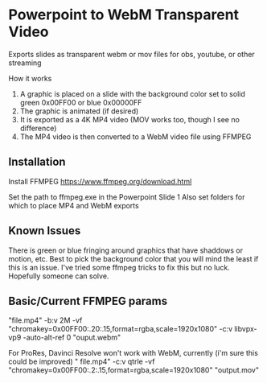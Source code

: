 # Powerpoint to WebM Transparent Video
Exports slides as transparent webm or mov files for obs, youtube, or other streaming

How it works
1. A graphic is placed on a slide with the background color set to solid green 0x00FF00 or blue 0x00000FF
2. The graphic is animated (if desired)
3. It is exported as a 4K MP4 video (MOV works too, though I see no difference)
4. The MP4 video is then converted to a WebM video file using FFMPEG

## Installation
Install FFMPEG
https://www.ffmpeg.org/download.html

Set the path to ffmpeg.exe in the Powerpoint Slide 1
Also set folders for which to place MP4 and WebM exports

## Known Issues
There is green or blue fringing around graphics that have shaddows or motion, etc. Best to pick the background color that you will mind the least if this is an issue.  I've tried some ffmpeg tricks to fix this but no luck.  Hopefully someone can solve.

## Basic/Current FFMPEG params
"file.mp4" -b:v 2M -vf "chromakey=0x00FF00:.20:.15,format=rgba,scale=1920x1080" -c:v libvpx-vp9 -auto-alt-ref 0 "ouput.webm"

For ProRes, Davinci Resolve won't work with WebM, currently (i'm sure this could be improved)
" file.mp4" -c:v qtrle -vf "chromakey=0x00FF00:.2:.15,format=rgba,scale=1920x1080" "output.mov"




